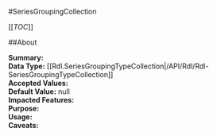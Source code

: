 #SeriesGroupingCollection

[[_TOC_]]

##About

**Summary:**   
**Data Type:** [[Rdl.SeriesGroupingTypeCollection|/API/Rdl/Rdl-SeriesGroupingTypeCollection]]  
**Accepted Values:**   
**Default Value:** null  
**Impacted Features:**   
**Purpose:**   
**Usage:**   
**Caveats:**   

